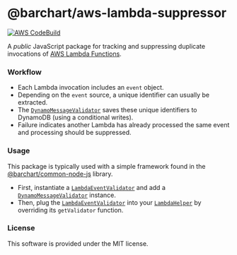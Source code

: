# @barchart/aws-lambda-suppressor

[![AWS CodeBuild](https://codebuild.us-east-1.amazonaws.com/badges?uuid=eyJlbmNyeXB0ZWREYXRhIjoiQnhYblNFR25BSGFCbjUxZVBwWUhIQUFuSVJCcEkvN1BsYWlzUTZQZWhSM2F4RUsyN3pHZEpuQWZpTVAwd3RlRkpKMWQzQVU5RXYxb2hPaHloeGtGUEg4PSIsIml2UGFyYW1ldGVyU3BlYyI6ImdlTjU5Ujk5L1lyeXVLdTUiLCJtYXRlcmlhbFNldFNlcmlhbCI6MX0%3D&branch=master)](https://github.com/barchart/aws-lambda-suppressor)

A *public* JavaScript package for tracking and suppressing duplicate invocations of [AWS Lambda Functions](https://aws.amazon.com/lambda/).

### Workflow

* Each Lambda invocation includes an ```event``` object.
* Depending on the ```event``` source, a unique identifier can usually be extracted.
* The [```DynamoMessageValidator```](./lib/dynamo/DynamoMessageValidator.js) saves these unique identifiers to DynamoDB (using a conditional writes).
* Failure indicates another Lambda has already processed the same event and processing should be suppressed.

### Usage

This package is typically used with a simple framework found in the [@barchart/common-node-js](https://github.com/barchart/common-node-js) library.

* First, instantiate a [```LambdaEventValidator```](https://github.com/barchart/common-node-js/blob/master/aws/lambda/validators/LambdaEventValidator.js) and add a [```DynamoMessageValidator```](./lib/dynamo/DynamoMessageValidator.js) instance.
* Then, plug the [```LambdaEventValidator```](https://github.com/barchart/common-node-js/blob/master/aws/lambda/validators/LambdaEventValidator.js) into your [```LambdaHelper```](https://github.com/barchart/common-node-js/blob/master/aws/lambda/LambdaHelper.js) by overriding its ```getValidator``` function.

### License

This software is provided under the MIT license.
